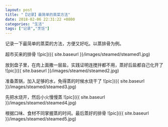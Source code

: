 ```yaml
---
layout: post
title: "【记录】最简单的蒸菜方法"
date: 2018-02-06 22:31:22 +0800
categories: "生活"
tags: ["记录","烹饪"]
---
```

记录一下最简单的蒸菜的方法，方便又好吃。以蒸排骨为例。

超市买来的排骨
![pic]({{ site.baseurl }}/images/steamed/steamed1.jpg)

放到盘子里，在肉上面撒一层盐，实践证明连搅拌都不用，蒸好后盐都自己化开了
![pic]({{ site.baseurl }}/images/steamed/steamed2.jpg)

准备蒸锅，加入足够的水，免得蒸的时候水烧干了
![pic]({{ site.baseurl }}/images/steamed/steamed3.jpg)

先把水烧开，然后小火慢慢蒸
![pic]({{ site.baseurl }}/images/steamed/steamed4.jpg)

根据口味、食材不同掌握蒸的时间。最后蒸好的排骨
![pic]({{ site.baseurl }}/images/steamed/steamed5.jpg)
